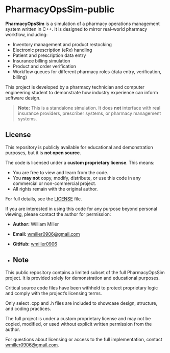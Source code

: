 # PharmacyOpsSim-public

**PharmacyOpsSim** is a simulation of a pharmacy operations management system written in C++. It is designed to mirror real-world pharmacy workflow, including:

- Inventory management and product restocking
- Electronic prescription (eRx) handling
- Patient and prescription data entry
- Insurance billing simulation
- Product and order verification
- Workflow queues for different pharmacy roles (data entry, verification, billing)

This project is developed by a pharmacy technician and computer engineering student to demonstrate how industry experience can inform software design.

> **Note:** This is a standalone simulation. It does **not** interface with real insurance providers, prescriber systems, or pharmacy management systems.

## License

This repository is publicly available for educational and demonstration purposes, but it is **not open source**.

The code is licensed under a **custom proprietary license**. This means:

- You are free to view and learn from the code.
- You **may not** copy, modify, distribute, or use this code in any commercial or non-commercial project.
- All rights remain with the original author.

For full details, see the [LICENSE](LICENSE) file.

If you are interested in using this code for any purpose beyond personal viewing, please contact the author for permission:

- **Author:** William Miller  
- **Email:** wmiller0906@gmail.com  
- **GitHub:** [wmiller0906](https://github.com/wmiller0906)

- ## Note

This public repository contains a limited subset of the full PharmacyOpsSim project. It is provided solely for demonstration and educational purposes.

Critical source code files have been withheld to protect proprietary logic and comply with the project’s licensing terms.

Only select .cpp and .h files are included to showcase design, structure, and coding practices.

The full project is under a custom proprietary license and may not be copied, modified, or used without explicit written permission from the author.

For questions about licensing or access to the full implementation, contact wmiller0906@gmail.com.
